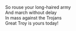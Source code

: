 
So rouse your long-haired army\
And march without delay\
In mass against the Trojans\
Great Troy is yours today!


